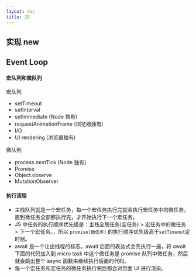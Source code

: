 ```yaml
---
layout: doc
title: JS
---
```


## 实现 new

## Event Loop

#### 宏队列和微队列

宏队列

- setTimeout
- setInterval
- setImmediate (Node 独有)
- requestAnimationFrame (浏览器独有)
- I/O
- UI rendering (浏览器独有)

微队列

- process.nextTick (Node 独有)
- Promise
- Object.observe
- MutationObserver

#### 执行流程

- 主栈队列就是一个宏任务，每一个宏任务执行完就会执行宏任务中的微任务，直到微任务全部都执行完，才开始执行下一个宏任务。
- JS 中任务的执行顺序优先级是：主栈全局任务(宏任务) > 宏任务中的微任务 > 下一个宏任务。，所以 `promise(微任务)` 的执行顺序优先级高于`setTimeout`定时器。
- await 是一个让出线程的标志。await 后面的表达式会先执行一遍，将 await 下面的代码加入到 micro task 中这个微任务是 promise 队列中微任务，然后就会跳出整个 async 函数来继续执行后面的代码。
- 每一个宏任务和宏任务的微任务执行完后都会对页面 UI 进行渲染。
